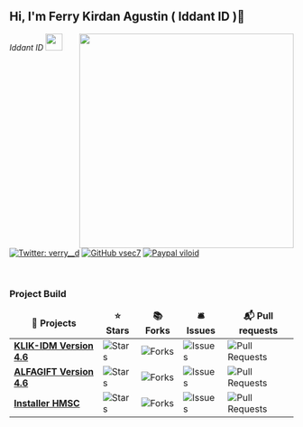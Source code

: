 <h2> Hi, I'm Ferry Kirdan Agustin ( Iddant ID )👋</h2>
<img align='right' src="https://github-readme-stats.vercel.app/api?username=ipkzone&show_icons=true&theme=radical" width="380">
<p><em>Iddant ID <img src="https://media.giphy.com/media/WUlplcMpOCEmTGBtBW/giphy.gif" width="30"><br>
</em></p>

[![Twitter: verry__d](https://img.shields.io/twitter/follow/ipkzone?style=flat-square)](https://twitter.com/ipkzone)
[![GitHub vsec7](https://img.shields.io/github/followers/ipkzone?label=follow%20github&style=flat-square)](https://github.com/ipkzone)
[![Paypal viloid](https://img.shields.io/badge/$-support-ff69b4.svg?style=flat)](https://paypal.me/ipkzone)

<br>
<h3>Project Build</h3>
<table>
  <thead align="center">
    <tr border: none;>
      <td><b>🎁 Projects</b></td>
      <td><b>⭐ Stars</b></td>
      <td><b>📚 Forks</b></td>
      <td><b>🛎 Issues</b></td>
      <td><b>📬 Pull requests</b></td>
    </tr>
  </thead>
  <tbody>
    <tr>
      <td><a href="https://github.com/ipkzone/klikindomaret"><b>KLIK-IDM Version 4.6</a></td>
      <td><img alt="Stars" src="https://img.shields.io/github/stars/ipkzone/klikindomaret?style=flat-square&labelColor=343b41"/></td>
      <td><img alt="Forks" src="https://img.shields.io/github/forks/ipkzone/klikindomaret?style=flat-square&labelColor=343b41"/></td>
      <td><img alt="Issues" src="https://img.shields.io/github/issues/ipkzone/klikindomaret?style=flat-square&labelColor=343b41"/></td>
      <td><img alt="Pull Requests" src="https://img.shields.io/github/issues-pr/ipkzone/klikindomaret?style=flat-square&labelColor=343b41"/></td>
	  </tr>
	      <tr>
      <td><a href="https://github.com/ipkzone/alfagift"><b>ALFAGIFT Version 4.6</a></td>
      <td><img alt="Stars" src="https://img.shields.io/github/stars/ipkzone/alfagift?style=flat-square&labelColor=343b41"/></td>
      <td><img alt="Forks" src="https://img.shields.io/github/forks/ipkzone/alfagift?style=flat-square&labelColor=343b41"/></td>
      <td><img alt="Issues" src="https://img.shields.io/github/issues/ipkzone/alfagift?style=flat-square&labelColor=343b41"/></td>
      <td><img alt="Pull Requests" src="https://img.shields.io/github/issues-pr/ipkzone/alfagift?style=flat-square&labelColor=343b41"/></td>
	  </tr>
     <tr>
      <td><a href="https://github.com/ipkzone/installerhmsc"><b>Installer HMSC</b></a></td>
      <td><img alt="Stars" src="https://img.shields.io/github/stars/ipkzone/installerhmsc?style=flat-square&labelColor=343b41"/></td>
      <td><img alt="Forks" src="https://img.shields.io/github/forks/ipkzone/installerhmsc?style=flat-square&labelColor=343b41"/></td>
      <td><img alt="Issues" src="https://img.shields.io/github/issues/ipkzone/installerhmsc?style=flat-square&labelColor=343b41"/></td>
      <td><img alt="Pull Requests" src="https://img.shields.io/github/issues-pr/ipkzone/installerhmsc?style=flat-square&labelColor=343b41"/></td>
    </tr>
  </tbody>
</table>

